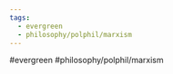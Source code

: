 ```yaml
---
tags:
  - evergreen
  - philosophy/polphil/marxism
---
```

#evergreen #philosophy/polphil/marxism 

